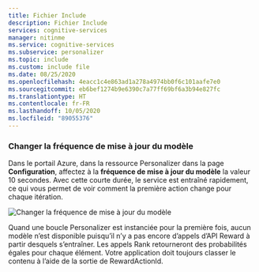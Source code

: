 ```yaml
---
title: Fichier Include
description: Fichier Include
services: cognitive-services
manager: nitinme
ms.service: cognitive-services
ms.subservice: personalizer
ms.topic: include
ms.custom: include file
ms.date: 08/25/2020
ms.openlocfilehash: 4eacc1c4e863ad1a278a4974bb0f6c101aafe7e0
ms.sourcegitcommit: eb6bef1274b9e6390c7a77ff69bf6a3b94e827fc
ms.translationtype: HT
ms.contentlocale: fr-FR
ms.lasthandoff: 10/05/2020
ms.locfileid: "89055376"
---
```

### <a name="change-the-model-update-frequency"></a>Changer la fréquence de mise à jour du modèle

Dans le portail Azure, dans la ressource Personalizer dans la page **Configuration**, affectez à la **fréquence de mise à jour du modèle** la valeur 10 secondes. Avec cette courte durée, le service est entraîné rapidement, ce qui vous permet de voir comment la première action change pour chaque itération.

![Changer la fréquence de mise à jour du modèle](../media/settings/configure-model-update-frequency-settings.png)

Quand une boucle Personalizer est instanciée pour la première fois, aucun modèle n’est disponible puisqu’il n’y a pas encore d’appels d’API Reward à partir desquels s’entraîner. Les appels Rank retourneront des probabilités égales pour chaque élément. Votre application doit toujours classer le contenu à l’aide de la sortie de RewardActionId.